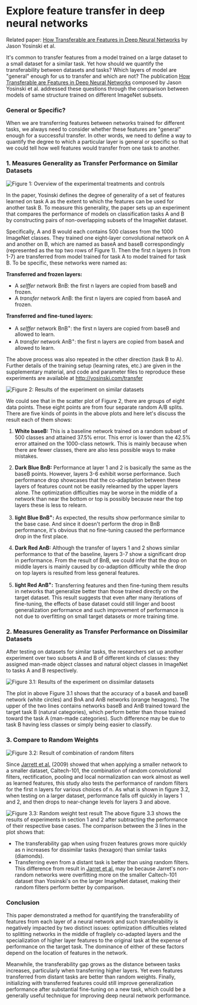 # Explore feature transfer in deep neural networks

Related paper: [How Transferable are Features in Deep Neural Networks][Paper Link] by Jason Yosinski et al.

It's common to transfer features from a model trained on a large dataset to a small dataset for a similar task. Yet how should we quantify the transferability between datasets and tasks? Which layers of model are "general" enough for us to transfer and which are not? The publication [How Transferable are Features in Deep Neural Networks][Paper Link] composed by Jason Yosinski et al. addressed these questions through the comparison between models of same structure trained on different ImageNet subsets.

### General or Specific?
When we are transferring features between networks trained for different tasks, we always need to consider whether these features are "general" enough for a successful transfer. In other words, we need to define a way to quantify the degree to which a particular layer is general or specific so that we could tell how well features would transfer from one task to another.
 
### 1. Measures Generality as Transfer Performance on Similar Datasets

![Figure 1: Overview of the experimental treatments and controls](images/Figure1.png)

In the paper, Yosinski defines the degree of generality of a set of features learned on task A as the extent to which the features can be used for another task B. To measure this generality, the paper sets up an experiment that compares the performance of models on classification tasks A and B by constructing pairs of non-overlapping subsets of the ImageNet dataset.

Specifically, A and B would each contains 500 classes from the 1000 ImageNet classes. They trained one eight-layer convolutional network on A and another on B, which are named as baseA and baseB correspondingly (represented as the top two rows of Figure 1). Then the first n layers (n from 1-7) are transferred from model trained for task A to model trained for task B. To be specific, these networks were named as:

**Transferred and frozen layers:**
- A *selffer* network BnB: the first n layers are copied from baseB and frozen. 
- A *transfer* network AnB: the first n layers are copied from baseA and frozen.

**Transferred and fine-tuned layers:**
- A *selffer* network BnB<sup>+</sup>: the first n layers are copied from baseB and allowed to learn. 
- A *transfer* network AnB<sup>+</sup>: the first n layers are copied from baseA and allowed to learn.

The above process was also repeated in the other direction (task B to A). Further details of the training setup (learning rates, etc.) are given in the supplementary material, and code and parameter files to reproduce these experiments are available at http://yosinski.com/transfer

![Figure 2: Results of the experiment on similar datasets](images/Figure2.png)

We could see that in the scatter plot of Figure 2, there are groups of eight data points. These eight points are from four separate random A/B splits. There are five kinds of points in the above plots and here let's discuss the result each of them shows:
1. **White baseB:**
This is a baseline network trained on a random subset of 500 classes and attained 37.5% error. This error is lower than the 42.5% error attained on the 1000-class netowrk. This is mainly because when there are fewer classes, there are also less possible ways to make mistakes.

2. **Dark Blue BnB:**
Performance at layer 1 and 2 is basically the same as the baseB points. However, layers 3-6 exhibit worse performance. Such performance drop showcases that the co-adaptation between these layers of features count not be easily relearned by the upper layers alone. The optimization difficulties may be worse in the middle of a network than near the bottom or top is possibly because near the top layers these is less to relearn.

3. **light Blue BnB<sup>+</sup>:**
As expected, the results show performance similar to the base case. And since it doesn't perform the drop in BnB performance, it's obvious that no fine-tuning caused the performance drop in the first place.

4. **Dark Red AnB:**
Although the transfer of layers 1 and 2 shows similar performance to that of the baseline, layers 3-7 show a significant drop in performance. From the result of BnB, we could infer that the drop on middle layers is mainly caused by co-adaption difficulty while the drop on top layers is resulted from less general features. 

5. **light Red AnB<sup>+</sup>:**
Transferring features and then fine-tuning them results in networks that generalize better than those trained directly on the target dataset. This result suggests that even after many iterations of fine-tuning, the effects of base dataset could still linger and boost generalization performance and such improvement of performance is not due to overfitting on small target datasets or more training time.

### 2. Measures Generality as Transfer Performance on Dissimilar Datasets

After testing on datasets for similar tasks, the researchers set up another experiment over two subsets A and B of different kinds of classes: they assigned man-made object classes and natural object classes in ImageNet to tasks A and B respectively.

![Figure 3.1: Results of the experiment on dissimilar datasets](images/Figure3.1.png)

The plot in above Figure 3.1 shows that the accuracy of a baseA and baseB network (white circles) and BnA and AnB networks (orange hexagons). The upper of the two lines contains networks baseB and AnB trained toward the target task B (natural categories), which perform better than those trained toward the task A (man-made categories). Such difference may be due to task B having less classes or simply being easier to classify.

### 3. Compare to Random Weights
![Figure 3.2: Result of combination of random filters](images/Figure3.2.png)

Since [Jarrett et al.][Jarrett] (2009) showed that when applying a smaller network to a smaller dataset,  Caltech-101, the combination of random convolutional filters, rectification, pooling and local normalization can work almost as well as learned features, this study also tests the performance of random filters for the first n layers for various choices of n. As what is shown in figure 3.2, when testing on a larger dataset, performance falls off quickly in layers 1 and 2, and then drops to near-change levels for layers 3 and above. 

![Figure 3.3: Random weight test result](images/Figure3.3.png)
The above figure 3.3 shows the results of experiments in section 1 and 2 after subtracting the performance of their respective base cases. The comparison between the 3 lines in the plot shows that:

- The transferability gap when using frozen features grows more quickly as n increases for dissimilar tasks (hexagon) than similar tasks (diamonds). 
- Transferring even from a distant task is better than using random filters. This difference from result in [Jarret et al.][Jarrett] may be because Jarret's non-random networks were overfitting more on the smaller Caltech-101 dataset than Yosinski's on the larger ImageNet dataset, making their random filters perform better by comparison.

### Conclusion 
This paper demonstrated a method for quantifying the transferability of features from each layer of a neural network and such transferability is negatively impacted by two distinct issues: optimization difficulties related to splitting networks in the middle of fragilely co-adapted layers and the specialization of higher layer features to the original task at the expense of performance on the target task. The dominance of either of these factors depend on the location of features in the network. 

Meanwhile, the transferability gap grows as the distance between tasks increases, particularly when transferring higher layers. Yet even features transferred from distant tasks are better than random weights. Finally, initializing with transferred features could still improve generalization performance after substantial fine-tuning on a new task, which could be a generally useful technique for improving deep neural network performance.


   [Paper Link]: <https://papers.nips.cc/paper/5347-how-transferable-are-features-in-deep-neural-networks.pdf>
   [Jarrett]:
 <http://yann.lecun.com/exdb/publis/pdf/jarrett-iccv-09.pdf>


